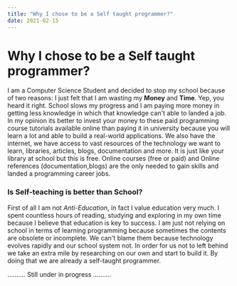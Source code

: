 ```yaml
---
title: "Why I chose to be a Self taught programmer?"
date: 2021-02-15
---
```


# Why I chose to be a Self taught programmer?


I am a Computer Science Student and decided to stop my school because of two reasons: I just felt that I am wasting my **Money** and **Time**.
Yep, you heard it right. School slows my progress and I am paying more money in getting less knowledge in which that knowledge can't able to landed a job. 
In my opinion its better to invest your money to these paid programming course tutorials available online than paying it in university because you will learn a lot 
and able to build a real-world applications. We also have the internet, we have access to vast resources of the technology we want to learn, libraries, articles, blogs, documentation and more. It is just like your library at school but this is free. Online courses (free or paid) and Online references (documentation,blogs) are the only needed to gain skills and landed a programming career jobs.

### Is Self-teaching is better than School? ###

First of all I am not *Anti-Education*, in fact I value education very much. I spent countless hours of reading, studying and exploring in my own time because I believe that education is key to success. I am just not relying on school in terms of learning programming because sometimes the contents are obsolete or incomplete. We can't blame them because technology evolves rapidly and our school system not. In order for us not to left behind we take an extra mile by researching on our own and start to build it. By doing that we are already a self-taught programmer.




.......... Still under in progress ..........

